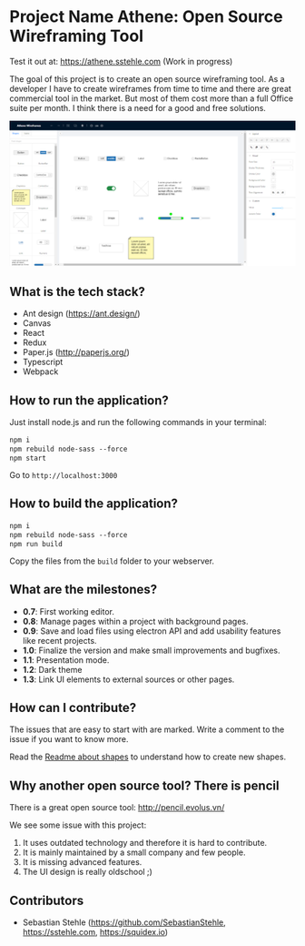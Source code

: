 # Project Name Athene: Open Source Wireframing Tool

Test it out at: https://athene.sstehle.com (Work in progress)

The goal of this project is to create an open source wireframing tool. As a developer I have to create wireframes from time to time and there are great commercial tool in the market. But most of them cost more than a full Office suite per month. I think there is a need for a good and free solutions.

![Version 01](/screenshots/v1.png?raw=true "V1")

## What is the tech stack?

* Ant design (https://ant.design/)
* Canvas
* React
* Redux
* Paper.js (http://paperjs.org/)
* Typescript
* Webpack

## How to run the application?

Just install node.js and run the following commands in your terminal:

    npm i
    npm rebuild node-sass --force
    npm start

Go to `http://localhost:3000`

## How to build the application?

    npm i
    npm rebuild node-sass --force
    npm run build

Copy the files from the `build` folder to your webserver.

## What are the milestones?

* **0.7**: First working editor.
* **0.8**: Manage pages within a project with background pages. 
* **0.9**: Save and load files using electron API and add usability features like recent projects.
* **1.0**: Finalize the version and make small improvements and bugfixes.
* **1.1**: Presentation mode.
* **1.2**: Dark theme
* **1.3**: Link UI elements to external sources or other pages.

## How can I contribute?

The issues that are easy to start with are marked. Write a comment to the issue if you want to know more.

Read the [Readme about shapes](src/wireframes/shapes/README.md) to understand how to create new shapes.

## Why another open source tool? There is pencil

There is a great open source tool: http://pencil.evolus.vn/

We see some issue with this project:

1. It uses outdated technology and therefore it is hard to contribute.
2. It is mainly maintained by a small company and few people.
3. It is missing advanced features.
4. The UI design is really oldschool ;)

## Contributors

* Sebastian Stehle (https://github.com/SebastianStehle, https://sstehle.com, https://squidex.io)